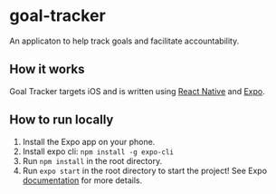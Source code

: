 # goal-tracker
An applicaton to help track goals and facilitate accountability.

## How it works
Goal Tracker targets iOS and is written using [React Native](https://facebook.github.io/react-native/) and [Expo](https://expo.io/).

## How to run locally
1. Install the Expo app on your phone.
1. Install expo cli: `npm install -g expo-cli`
1. Run `npm install` in the root directory.
1. Run `expo start` in the root directory to start the project!
See Expo [documentation](https://docs.expo.io/versions/v31.0.0/workflow/up-and-running) for more details.
